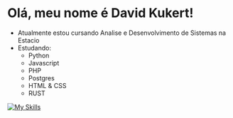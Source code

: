 # Olá, meu nome é David Kukert!
  - Atualmente estou cursando Analise e Desenvolvimento de Sistemas na Estacio
  - Estudando:
    -  Python
    -  Javascript
    -  PHP
    -  Postgres
    -  HTML & CSS
    -  RUST
   
[![My Skills](https://skillicons.dev/icons?i=js,html,css,python,rust,nodejs,bun,php,postgres)](https://skillicons.dev)
